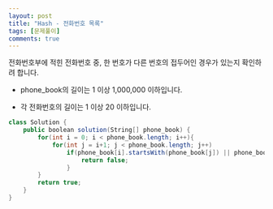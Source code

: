 ```yaml
---
layout: post
title: "Hash - 전화번호 목록"
tags: [문제풀이]
comments: true
---
```


전화번호부에 적힌 전화번호 중, 한 번호가 다른 번호의 접두어인 경우가 있는지 확인하려 합니다.

* phone_book의 길이는 1 이상 1,000,000 이하입니다.

* 각 전화번호의 길이는 1 이상 20 이하입니다.



```cs
class Solution {
    public boolean solution(String[] phone_book) {
        for(int i = 0; i < phone_book.length; i++){
            for(int j = i+1; j < phone_book.length; j++)
                if(phone_book[i].startsWith(phone_book[j]) || phone_book[j].startsWith(phone_book[i])){
                    return false;
                }
        }
        return true;
    }
}
```
